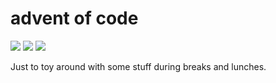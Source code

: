 # advent of code

![](https://img.shields.io/badge/day%20📅-4-blue)
![](https://img.shields.io/badge/days%20completed-4-red)
![](https://img.shields.io/badge/stars%20⭐-8-yellow)

Just to toy around with some stuff during breaks and lunches.